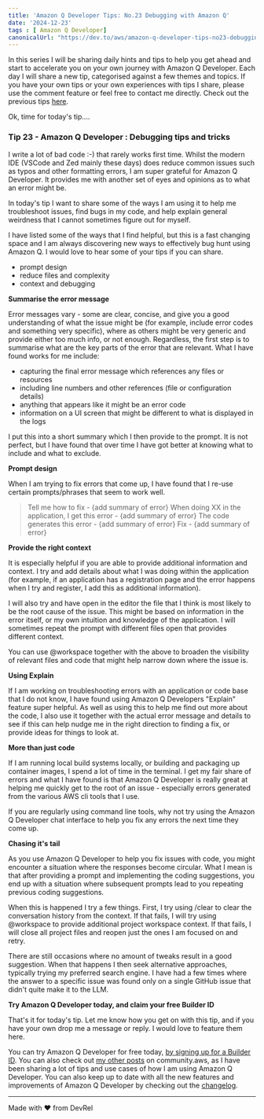 ```yaml
---
title: 'Amazon Q Developer Tips: No.23 Debugging with Amazon Q'
date: '2024-12-23'
tags : [ Amazon Q Developer]
canonicalUrl: "https://dev.to/aws/amazon-q-developer-tips-no23-debugging-with-amazon-q-11ee"
---
```


In this series I will be sharing daily hints and tips to help you get ahead and start to accelerate you on your own journey with Amazon Q Developer. Each day I will share a new tip, categorised against a few themes and topics. If you have your own tips or your own experiences with tips I share, please use the comment feature or feel free to contact me directly. Check out the previous tips [here](https://dev.to/aws/amazon-q-developer-tips-no22-amazon-q-keyboard-shortcuts-2kfc).

Ok, time for today's tip....

### Tip 23 - Amazon Q Developer : Debugging tips and tricks

I write a lot of bad code :-) that rarely works first time. Whilst the modern IDE (VSCode and Zed mainly these days) does reduce common issues such as typos and other formatting errors, I am super grateful for Amazon Q Developer. It provides me with another set of eyes and opinions as to what an error might be.

In today's tip I want to share some of the ways I am using it to help me troubleshoot issues, find bugs in my code, and help explain general weirdness that I cannot sometimes figure out for myself.

I have listed some of the ways that I find helpful, but this is a fast changing space and I am always discovering new ways to effectively bug hunt using Amazon Q. I would love to hear some of your tips if you can share.

- prompt design
- reduce files and complexity
- context and debugging

**Summarise the error message**

Error messages vary - some are clear, concise, and give you a good understanding of what the issue might be (for example, include error codes and something very specific), where as others might be very generic and provide either too much info, or not enough. Regardless, the first step is to summarise what are the key parts of the error that are relevant. What I have found works for me include:

* capturing the final error message which references any files or resources
* including line numbers and other references (file or configuration details)
* anything that appears like it might be an error code
* information on a UI screen that might be different to what is displayed in the logs

I put this into a short summary which I then provide to the prompt. It is not perfect, but I have found that over time I have got better at knowing what to include and what to exclude.

**Prompt design**

When I am trying to fix errors that come up, I have found that I re-use certain prompts/phrases that seem to work well.

> Tell me how to fix - {add summary of error}
> When doing XX in the application, I get this error - {add summary of error}
> The code generates this error - {add summary of error}
> Fix - {add summary of error}

**Provide the right context**

It is especially helpful if you are able to provide additional information and context. I try and add details about what I was doing within the application (for example, if an application has a registration page and the error happens when I try and register, I add this as additional information).

I will also try and have open in the editor the file that I think is most likely to be the root cause of the issue. This might be based on information in the error itself, or my own intuition and knowledge of the application. I will sometimes repeat the prompt with different files open that provides different context.

You can use @workspace together with the above to broaden the visibility of relevant files and code that might help narrow down where the issue is.

**Using Explain**

If I am working on troubleshooting errors with an application or code base that I do not know, I have found using Amazon Q Developers "Explain" feature super helpful. As well as using this to help me find out more about the code, I also use it together with the actual error message and details to see if this can help nudge me in the right direction to finding a fix, or provide ideas for things to look at.

**More than just code**

If I am running local build systems locally, or building and packaging up container images, I spend a lot of time in the terminal. I get my fair share of errors and what I have found is that Amazon Q Developer is really great at helping me quickly get to the root of an issue - especially errors generated from the various AWS cli tools that I use.

If you are regularly using command line tools, why not try using the Amazon Q Developer chat interface to help you fix any errors the next time they come up. 

**Chasing it's tail**

As you use Amazon Q Developer to help you fix issues with code, you might encounter a situation where the responses become circular. What I mean is that after providing a prompt and implementing the coding suggestions, you end up with a situation where subsequent prompts lead to you repeating previous coding suggestions.

When this is happened I try a few things. First, I try using /clear to clear the conversation history from the context. If that fails, I will try using @workspace to provide additional project workspace context. If that fails, I will close all project files and reopen just the ones I am focused on and retry.

There are still occasions where no amount of tweaks result in a good suggestion. When that happens I then seek alternative approaches, typically trying my preferred search engine. I have had a few times where the answer to a specific issue was found only on a single GitHub issue that didn't quite make it to the LLM.

**Try Amazon Q Developer today, and claim your free Builder ID**

That's it for today's tip. Let me know how you get on with this tip, and if you have your own drop me a message or reply. I would love to feature them here.

You can try Amazon Q Developer for free today, [by signing up for a Builder ID](https://community.aws/builderid?trk=34e0ecce-8101-42c4-840a-fe6170420294&sc_channel=el). You can also check out [my other posts](https://community.aws/@ricsueaws) on community.aws, as I have been sharing a lot of tips and use cases of how I am using Amazon Q Developer. You can also keep up to date with all the new features and improvements of Amazon Q Developer by checking out the [changelog](https://aws.amazon.com/developer/generative-ai/amazon-q/change-log/).


---
Made with ♥ from DevRel
